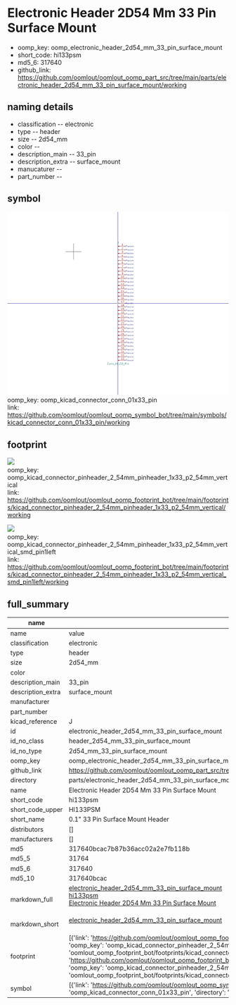 # Electronic Header 2D54 Mm 33 Pin Surface Mount

  
* oomp_key: oomp_electronic_header_2d54_mm_33_pin_surface_mount 
* short_code: hi133psm
* md5_6: 317640  
* github_link: https://github.com/oomlout/oomlout_oomp_part_src/tree/main/parts/electronic_header_2d54_mm_33_pin_surface_mount/working  
## naming details
* classification -- electronic
* type -- header
* size -- 2d54_mm
* color -- 
* description_main -- 33_pin
* description_extra -- surface_mount
* manucaturer -- 
* part_number -- 



## symbol

![](symbol/0/working/working_600.png)  
oomp_key: oomp_kicad_connector_conn_01x33_pin  
link: https://github.com/oomlout/oomlout_oomp_symbol_bot/tree/main/symbols/kicad_connector_conn_01x33_pin/working  

## footprint

![](footprint/0/working/working_600.png)  
oomp_key: oomp_kicad_connector_pinheader_2_54mm_pinheader_1x33_p2_54mm_vertical  
link: https://github.com/oomlout/oomlout_oomp_footprint_bot/tree/main/footprints/kicad_connector_pinheader_2_54mm_pinheader_1x33_p2_54mm_vertical/working  

![](footprint/0/working/working_600.png)  
oomp_key: oomp_kicad_connector_pinheader_2_54mm_pinheader_1x33_p2_54mm_vertical_smd_pin1left  
link: https://github.com/oomlout/oomlout_oomp_footprint_bot/tree/main/footprints/kicad_connector_pinheader_2_54mm_pinheader_1x33_p2_54mm_vertical_smd_pin1left/working  

## full_summary
| name | value | 
| --- | --- | 
| name | value | 
| classification | electronic | 
| type | header | 
| size | 2d54_mm | 
| color |  | 
| description_main | 33_pin | 
| description_extra | surface_mount | 
| manufacturer |  | 
| part_number |  | 
| kicad_reference | J | 
| id | electronic_header_2d54_mm_33_pin_surface_mount | 
| id_no_class | header_2d54_mm_33_pin_surface_mount | 
| id_no_type | 2d54_mm_33_pin_surface_mount | 
| oomp_key | oomp_electronic_header_2d54_mm_33_pin_surface_mount | 
| github_link | https://github.com/oomlout/oomlout_oomp_part_src/tree/main/parts/electronic_header_2d54_mm_33_pin_surface_mount/working | 
| directory | parts/electronic_header_2d54_mm_33_pin_surface_mount | 
| name | Electronic Header 2D54 Mm 33 Pin Surface Mount | 
| short_code | hi133psm | 
| short_code_upper | HI133PSM | 
| short_name | 0.1" 33 Pin Surface Mount Header | 
| distributors | [] | 
| manufacturers | [] | 
| md5 | 317640bcac7b87b36acc02a2e7fb118b | 
| md5_5 | 31764 | 
| md5_6 | 317640 | 
| md5_10 | 317640bcac | 
| markdown_full | [electronic_header_2d54_mm_33_pin_surface_mount](https://github.com/oomlout/oomlout_oomp_part_src/tree/main/parts/electronic_header_2d54_mm_33_pin_surface_mount/working)<br>[hi133psm](https://github.com/oomlout/oomlout_oomp_part_src/tree/main/parts/electronic_header_2d54_mm_33_pin_surface_mount/working)<br>[Electronic Header 2D54 Mm 33 Pin Surface Mount](https://github.com/oomlout/oomlout_oomp_part_src/tree/main/parts/electronic_header_2d54_mm_33_pin_surface_mount/working)<br><br> | 
| markdown_short | [electronic_header_2d54_mm_33_pin_surface_mount](https://github.com/oomlout/oomlout_oomp_part_src/tree/main/parts/electronic_header_2d54_mm_33_pin_surface_mount/working)<br><br> | 
| footprint | [{'link': 'https://github.com/oomlout/oomlout_oomp_footprint_bot/tree/main/foootprntss/kicad_connector_pinheader_2_54mm_pinheader_1x33_p2_54mm_vertical', 'oomp_key': 'oomp_kicad_connector_pinheader_2_54mm_pinheader_1x33_p2_54mm_vertical', 'directory': 'oomlout_oomp_footprint_bot/footprints/kicad_connector_pinheader_2_54mm_pinheader_1x33_p2_54mm_vertical//working/working.kicad_mod'}, {'link': 'https://github.com/oomlout/oomlout_oomp_footprint_bot/tree/main/foootprntss/kicad_connector_pinheader_2_54mm_pinheader_1x33_p2_54mm_vertical_smd_pin1left', 'oomp_key': 'oomp_kicad_connector_pinheader_2_54mm_pinheader_1x33_p2_54mm_vertical_smd_pin1left', 'directory': 'oomlout_oomp_footprint_bot/footprints/kicad_connector_pinheader_2_54mm_pinheader_1x33_p2_54mm_vertical_smd_pin1left//working/working.kicad_mod'}] | 
| symbol | [{'link': 'https://github.com/oomlout/oomlout_oomp_symbol_bot/tree/main/symbols/kicad_connector_conn_01x33_pin', 'oomp_key': 'oomp_kicad_connector_conn_01x33_pin', 'directory': 'oomlout_oomp_symbol_bot/symbols/kicad_connector_conn_01x33_pin//working/working.kicad_sym'}] | 
